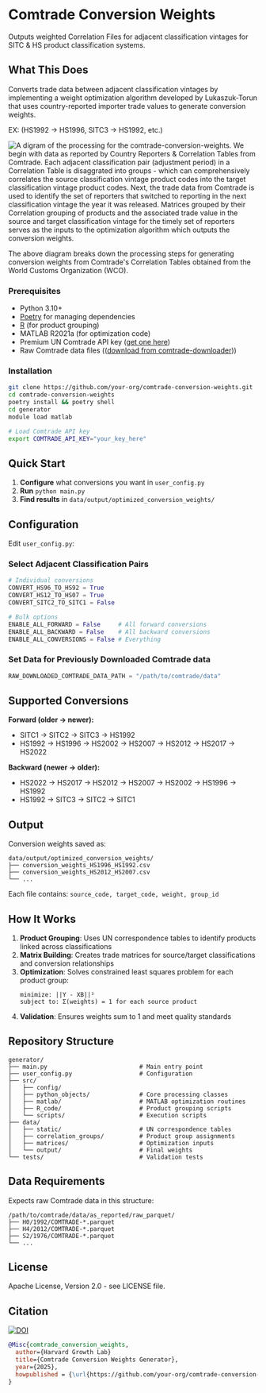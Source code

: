 # Comtrade Conversion Weights

Outputs weighted Correlation Files for adjacent classification vintages for SITC & HS product classification systems. 

## What This Does

Converts trade data between adjacent classification vintages by implementing a weight optimization algorithm developed by Lukaszuk-Torun that uses country-reported importer trade values to generate conversion weights. 

EX: (HS1992 → HS1996, SITC3 → HS1992, etc.) 

![A digram of the processing for the comtrade-conversion-weights. We begin with data as reported by Country Reporters & Correlation Tables from Comtrade. Each adjacent classification pair (adjustment period) in a Correlation Table is disaggrated into groups - which can comprehensively correlates the source classification vintage product codes into the target classification vintage product codes. Next, the trade data from Comtrade is used to identify the set of reporters that switched to reporting in the next classification vintage the year it was released. Matrices grouped by their Correlation grouping of products and the associated trade value in the source and target classification vintage for the timely set of reporters serves as the inputs to the optimization algorithm which outputs the conversion weights. ](generator/images/comtrade_weight_conversion_diagram.png)

The above diagram breaks down the processing steps for generating conversion weights from Comtrade's Correlation Tables obtained from the World Customs Organization (WCO).


### Prerequisites
- Python 3.10+
- [Poetry](https://python-poetry.org/docs/) for managing dependencies
- [R](https://cran.rstudio.com/) (for product grouping) 
- MATLAB R2021a (for optimization code)
- Premium UN Comtrade API key ([get one here](https://comtradeplus.un.org/))
- Raw Comtrade data files (([download from comtrade-downloader](https://github.com/harvard-growth-lab/comtrade-downloader)))

### Installation
```bash
git clone https://github.com/your-org/comtrade-conversion-weights.git
cd comtrade-conversion-weights
poetry install && poetry shell
cd generator
module load matlab

# Load Comtrade API key
export COMTRADE_API_KEY="your_key_here"
```

## Quick Start

1. **Configure** what conversions you want in `user_config.py`
2. **Run** `python main.py`
3. **Find results** in `data/output/optimized_conversion_weights/`

## Configuration

Edit `user_config.py`:

### Select Adjacent Classification Pairs 
```python
# Individual conversions
CONVERT_HS96_TO_HS92 = True
CONVERT_HS12_TO_HS07 = True
CONVERT_SITC2_TO_SITC1 = False

# Bulk options
ENABLE_ALL_FORWARD = False     # All forward conversions
ENABLE_ALL_BACKWARD = False    # All backward conversions
ENABLE_ALL_CONVERSIONS = False # Everything
```

### Set Data for Previously Downloaded Comtrade data
```python
RAW_DOWNLOADED_COMTRADE_DATA_PATH = "/path/to/comtrade/data"
```

## Supported Conversions

**Forward (older → newer):**
- SITC1 → SITC2 → SITC3 → HS1992
- HS1992 → HS1996 → HS2002 → HS2007 → HS2012 → HS2017 → HS2022

**Backward (newer → older):**
- HS2022 → HS2017 → HS2012 → HS2007 → HS2002 → HS1996 → HS1992
- HS1992 → SITC3 → SITC2 → SITC1

## Output

Conversion weights saved as:
```
data/output/optimized_conversion_weights/
├── conversion_weights_HS1996_HS1992.csv
├── conversion_weights_HS2012_HS2007.csv
└── ...
```

Each file contains: `source_code, target_code, weight, group_id`


## How It Works

1. **Product Grouping**: Uses UN correspondence tables to identify products linked across classifications
2. **Matrix Building**: Creates trade matrices for source/target classifications and conversion relationships
3. **Optimization**: Solves constrained least squares problem for each product group:
   ```
   minimize: ||Y - XB||²
   subject to: Σ(weights) = 1 for each source product
   ```
4. **Validation**: Ensures weights sum to 1 and meet quality standards

## Repository Structure

```
generator/
├── main.py                          # Main entry point
├── user_config.py                   # Configuration
├── src/
│   ├── config/                      
│   ├── python_objects/              # Core processing classes
│   ├── matlab/                      # MATLAB optimization routines
│   ├── R_code/                      # Product grouping scripts
│   └── scripts/                     # Execution scripts
├── data/
│   ├── static/                      # UN correspondence tables
│   ├── correlation_groups/          # Product group assignments
│   ├── matrices/                    # Optimization inputs
│   └── output/                      # Final weights
└── tests/                           # Validation tests
```

## Data Requirements

Expects raw Comtrade data in this structure:
```
/path/to/comtrade/data/as_reported/raw_parquet/
├── H0/1992/COMTRADE-*.parquet
├── H4/2012/COMTRADE-*.parquet
├── S2/1976/COMTRADE-*.parquet
└── ...
```

## License

Apache License, Version 2.0 - see LICENSE file.

## Citation
[![DOI](https://zenodo.org/badge/987233396.svg)](https://doi.org/10.5281/zenodo.16051508)

```bibtex
@Misc{comtrade_conversion_weights,
  author={Harvard Growth Lab}
  title={Comtrade Conversion Weights Generator},
  year={2025},
  howpublished = {\url{https://github.com/your-org/comtrade-conversion-weights}},
}
```
